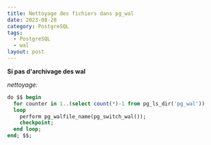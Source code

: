 ```yaml
---
title: Nettoyage des fichiers dans pg_wal
date: 2023-08-28
category: PostgreSQL
tags:
  - PostgreSQL
  - wal
layout: post
---
```


**Si pas d'archivage des wal**

*nettoyage:*
```sql
do $$ begin
  for counter in 1..(select count(*)-1 from pg_ls_dir('pg_wal'))
  loop
    perform pg_walfile_name(pg_switch_wal());
    checkpoint;
  end loop;
end; $$;
```
